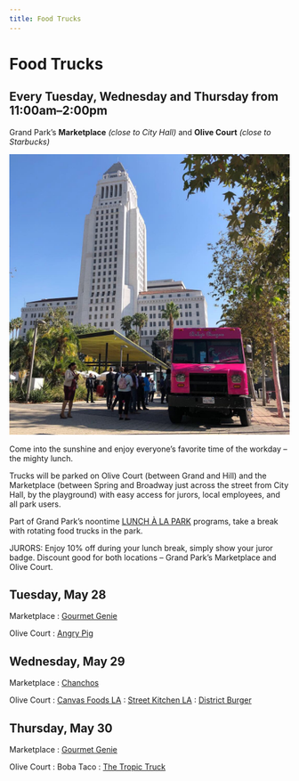 ```yaml
---
title: Food Trucks
---
```


# Food Trucks

## Every Tuesday, Wednesday and Thursday from 11:00am–2:00pm

Grand Park’s **Marketplace** _(close to City Hall)_ and **Olive Court** _(close to Starbucks)_

<img src="/uploads/food-truck.jpg" alt="" />

Come into the sunshine and enjoy everyone’s favorite time of the workday – the mighty lunch.

Trucks will be parked on Olive Court (between Grand and Hill) and the Marketplace (between Spring and Broadway just across the street from City Hall, by the playground) with easy access for jurors, local employees, and all park users.

Part of Grand Park’s noontime [LUNCH À LA PARK](/lunch/) programs, take a break with rotating food trucks in the park.

JURORS: Enjoy 10% off during your lunch break, simply show your juror badge. Discount good for both locations – Grand Park’s Marketplace and Olive Court.


## Tuesday, May 28

Marketplace
: [Gourmet Genie](http://www.gourmetgenietogo.com/)

Olive Court
: [Angry Pig](https://www.yelp.com/biz/angry-pig-los-angeles)


## Wednesday, May 29

Marketplace
: [Chanchos](http://www.chanchostacos.com/menu/main-dishes.htm)

Olive Court
: [Canvas Foods LA](https://www.canvasfoodsla.com/)
: [Street Kitchen LA](http://www.streetkitchenla.com/)
: [District Burger](https://www.facebook.com/districtburgerla/)


## Thursday, May 30

Marketplace
: [Gourmet Genie](http://www.gourmetgenietogo.com/)

Olive Court
: Boba Taco
: [The Tropic Truck](http://www.thetropictruck.com/)
